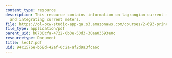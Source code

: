 ```yaml
---
content_type: resource
description: This resource contains information on lagrangian current measurements
  and integrating current meters.
file: https://ol-ocw-studio-app-qa.s3.amazonaws.com/courses/2-693-principles-of-oceanographic-instrument-systems-sensors-and-measurements-13-998-spring-2004/94c1576eb58d42af0c2aaf2d9a3fca6c_lec17.pdf
file_type: application/pdf
parent_uid: b6730cfa-4722-0b3e-50d3-30aa03593e0c
resourcetype: Document
title: lec17.pdf
uid: 94c1576e-b58d-42af-0c2a-af2d9a3fca6c
---
```

